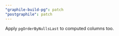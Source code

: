 ```yaml
---
"graphile-build-pg": patch
"postgraphile": patch
---
```


Apply `pgOrderByNullsLast` to computed columns too.
